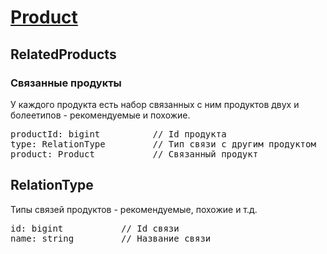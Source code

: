 
# [Product](Product.md)

## RelatedProducts

### Связанные продукты

У каждого продукта есть набор связанных с ним продуктов двух и болеетипов - рекомендуемые и похожие.  

<pre>
productId: bigint          // Id продукта
type: RelationType         // Тип связи с другим продуктом
product: Product           // Связанный продукт
</pre>

## RelationType

Типы связей продуктов - рекомендуемые, похожие и т.д.

<pre>
id: bigint           // Id связи
name: string         // Название связи
</pre>